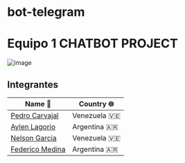 # bot-telegram
# Equipo 1 CHATBOT PROJECT

![image](https://i.imgur.com/Dx4Ux8m.png)
## Integrantes
|**Name** 📓 | **Country** 🌐 |
|----------------|------------|
|[Pedro Carvajal](https://github.com/Pecarvajal246) | Venezuela 🇻🇪|
|[Aylen Lagorio](https://github.com/Ayla404)| Argentina 🇦🇷 |
|[Nelson Garcia ](https://github.com/Nelson1411) | Venezuela 🇻🇪 
|[Federico Medina](https://github.com/Federico98)| Argentina 🇦🇷 |
